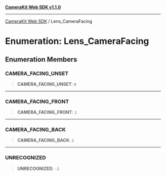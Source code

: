 [**CameraKit Web SDK v1.1.0**](../README.md)

***

[CameraKit Web SDK](../globals.md) / Lens\_CameraFacing

# Enumeration: Lens\_CameraFacing

## Enumeration Members

### CAMERA\_FACING\_UNSET

> **CAMERA\_FACING\_UNSET**: `0`

***

### CAMERA\_FACING\_FRONT

> **CAMERA\_FACING\_FRONT**: `1`

***

### CAMERA\_FACING\_BACK

> **CAMERA\_FACING\_BACK**: `2`

***

### UNRECOGNIZED

> **UNRECOGNIZED**: `-1`
